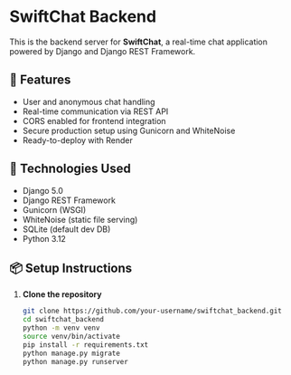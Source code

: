 # SwiftChat Backend

This is the backend server for **SwiftChat**, a real-time chat application powered by Django and Django REST Framework.

## 🚀 Features

- User and anonymous chat handling
- Real-time communication via REST API
- CORS enabled for frontend integration
- Secure production setup using Gunicorn and WhiteNoise
- Ready-to-deploy with Render

## 🧰 Technologies Used

- Django 5.0
- Django REST Framework
- Gunicorn (WSGI)
- WhiteNoise (static file serving)
- SQLite (default dev DB)
- Python 3.12

## 📦 Setup Instructions

1. **Clone the repository**  
   ```bash
   git clone https://github.com/your-username/swiftchat_backend.git
   cd swiftchat_backend
   python -m venv venv
   source venv/bin/activate
   pip install -r requirements.txt
   python manage.py migrate
   python manage.py runserver
